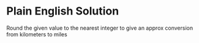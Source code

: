 # Plain English Solution

Round the given value to the nearest integer to give an approx conversion from kilometers to miles
